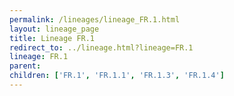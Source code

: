 ```yaml
---
permalink: /lineages/lineage_FR.1.html
layout: lineage_page
title: Lineage FR.1
redirect_to: ../lineage.html?lineage=FR.1
lineage: FR.1
parent: 
children: ['FR.1', 'FR.1.1', 'FR.1.3', 'FR.1.4']
---
```

